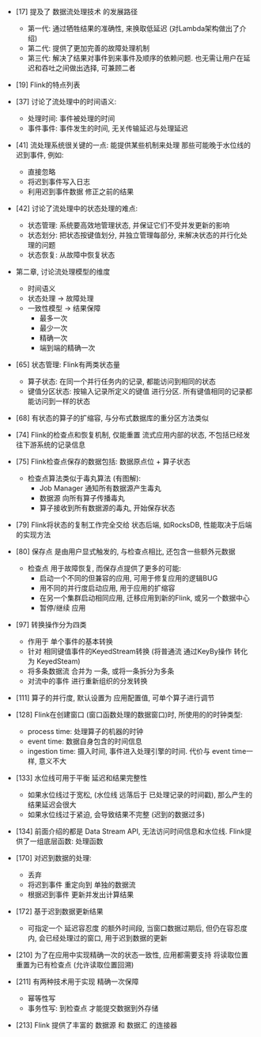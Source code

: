 - [17] 提及了 数据流处理技术 的发展路径
	- 第一代: 通过牺牲结果的准确性, 来换取低延迟 (对Lambda架构做出了介绍)
	- 第二代: 提供了更加完善的故障处理机制
	- 第三代: 解决了结果对事件到来事件及顺序的依赖问题. 也无需让用户在延迟和吞吐之间做出选择, 可兼顾二者

- [19] Flink的特点列表

- [37] 讨论了流处理中的时间语义:
	- 处理时间: 事件被处理的时间
	- 事件事件: 事件发生的时间, 无关传输延迟与处理延迟

- [41] 流处理系统很关键的一点: 能提供某些机制来处理 那些可能晚于水位线的迟到事件, 例如: 
	- 直接忽略
	- 将迟到事件写入日志
	- 利用迟到事件数据 修正之前的结果

- [42] 讨论了流处理中的状态处理的难点: 
	- 状态管理: 系统要高效地管理状态, 并保证它们不受并发更新的影响
	- 状态划分: 把状态按键值划分, 并独立管理每部分, 来解决状态的并行化处理的问题
	- 状态恢复: 从故障中恢复状态

- 第二章, 讨论流处理模型的维度
	- 时间语义
	- 状态处理 -> 故障处理
	- 一致性模型 -> 结果保障
		- 最多一次
		- 最少一次
		- 精确一次
		- 端到端的精确一次

- [65] 状态管理: Flink有两类状态量
	- 算子状态: 在同一个并行任务内的记录, 都能访问到相同的状态
	- 键值分区状态: 按输入记录所定义的键值 进行分区. 所有键值相同的记录都能访问到一样的状态

- [68] 有状态的算子的扩缩容, 与分布式数据库的重分区方法类似

- [74] Flink的检查点和恢复机制, 仅能重置 流式应用内部的状态, 不包括已经发往下游系统的记录信息

- [75] Flink检查点保存的数据包括: 数据原点位 + 算子状态
	- 检查点算法类似于毒丸算法 (有图解): 
		- Job Manager 通知所有数据源产生毒丸
		- 数据源 向所有算子传播毒丸
		- 算子接收到所有数据源的毒丸, 开始保存状态

- [79] Flink将状态的复制工作完全交给 状态后端, 如RocksDB, 性能取决于后端的实现方法

- [80] 保存点 是由用户显式触发的, 与检查点相比, 还包含一些额外元数据
	- 检查点 用于故障恢复, 而保存点提供了更多的可能: 
		- 启动一个不同的但兼容的应用, 可用于修复应用的逻辑BUG
		- 用不同的并行度启动应用, 用于应用的扩缩容
		- 在另一个集群启动相同应用, 迁移应用到新的Flink, 或另一个数据中心
		- 暂停/继续 应用

- [97] 转换操作分为四类
	- 作用于 单个事件的基本转换
	- 针对 相同键值事件的KeyedStream转换 (将普通流 通过KeyBy操作 转化为 KeyedSteam)
	- 将多条数据流 合并为 一条, 或将一条拆分为多条
	- 对流中的事件 进行重新组织的分发转换

- [111] 算子的并行度, 默认设置为 应用配置值, 可单个算子进行调节

- [128] Flink在创建窗口 (窗口函数处理的数据窗口)时, 所使用的的时钟类型: 
	- process time: 处理算子的机器的时钟
	- event time: 数据自身包含的时间信息
	- ingestion time: 摄入时间, 事件进入处理引擎的时间. 代价与 event time一样, 意义不大

- [133] 水位线可用于平衡 延迟和结果完整性
	- 如果水位线过于宽松, (水位线 远落后于 已处理记录的时间戳), 那么产生的结果延迟会很大
	- 如果水位线过于紧迫, 会导致结果不完整 (迟到的数据过多)

- [134] 前面介绍的都是 Data Stream API, 无法访问时间信息和水位线. Flink提供了一组底层函数: 处理函数

- [170] 对迟到数据的处理: 
	- 丢弃
	- 将迟到事件 重定向到 单独的数据流
	- 根据迟到事件 更新并发出计算结果

- [172] 基于迟到数据更新结果
	- 可指定一个 延迟容忍度 的额外时间段, 当窗口数据过期后, 但仍在容忍度内, 会已经处理过的窗口, 用于迟到数据的更新

- [210] 为了在应用中实现精确一次的状态一致性, 应用都需要支持 将读取位置重置为已有检查点 (允许读取位置回溯)

- [211] 有两种技术用于实现 精确一次保障
	- 幂等性写
	- 事务性写: 到检查点 才能提交数据到外存储

- [213] Flink 提供了丰富的 数据源 和 数据汇 的连接器
